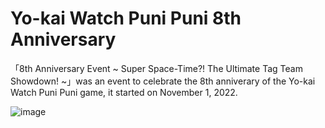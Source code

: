 # Yo-kai Watch Puni Puni 8th Anniversary
「8th Anniversary Event ~ Super Space-Time?! The Ultimate Tag Team Showdown! ~」was an event to celebrate the 8th anniverary of the Yo-kai Watch Puni Puni game, it started on November 1, 2022.

![image](https://github.com/user-attachments/assets/2fe770da-7d53-41e1-a40f-60bc72675645)
